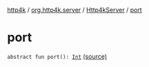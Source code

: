 [http4k](../../index.md) / [org.http4k.server](../index.md) / [Http4kServer](index.md) / [port](./port.md)

# port

`abstract fun port(): `[`Int`](https://kotlinlang.org/api/latest/jvm/stdlib/kotlin/-int/index.html) [(source)](https://github.com/http4k/http4k/blob/master/http4k-core/src/main/kotlin/org/http4k/server/http4kServer.kt#L17)